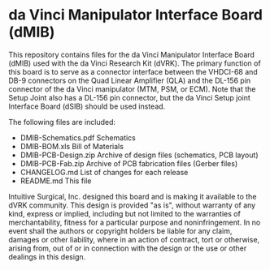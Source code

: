 da Vinci Manipulator Interface Board (dMIB)
===========================================

This repository contains files for the da Vinci Manipulator Interface Board (dMIB) used with the da Vinci Research Kit (dVRK). The primary function of this board is to serve as a connector interface between the VHDCI-68 and DB-9 connectors on the Quad Linear Amplifier (QLA) and the DL-156 pin connector of the da Vinci manipulator (MTM, PSM, or ECM). Note that the Setup Joint also has a DL-156 pin connector, but the da Vinci Setup joint Interface Board (dSIB) should be used instead.

The following files are included:
* DMIB-Schematics.pdf   Schematics
* DMIB-BOM.xls          Bill of Materials
* DMIB-PCB-Design.zip   Archive of design files (schematics, PCB layout)
* DMIB-PCB-Fab.zip      Archive of PCB fabrication files (Gerber files)
* CHANGELOG.md          List of changes for each release
* README.md             This file

Intuitive Surgical, Inc. designed this board and is making it available to the dVRK community. This design is provided "as is", without warranty of any kind, express or implied, including but not limited to the warranties of merchantability, fitness for a particular purpose and noninfringement.  In no event shall the authors or copyright holders be liable for any claim, damages or other liability, where in an action of contract, tort or otherwise, arising from, out of or in connection with the design or the use or other dealings in this design.
